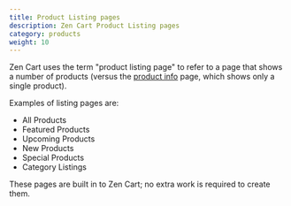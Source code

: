 ```yaml
---
title: Product Listing pages 
description: Zen Cart Product Listing pages 
category: products
weight: 10
---
```


Zen Cart uses the term "product listing page" to refer to a page that shows a number of products (versus the [product info](/user/products/product_info/) page, which shows only a single product).

Examples of listing pages are: 

- All Products
- Featured Products
- Upcoming Products
- New Products
- Special Products
- Category Listings 

These pages are built in to Zen Cart; no extra work is required to create them.

